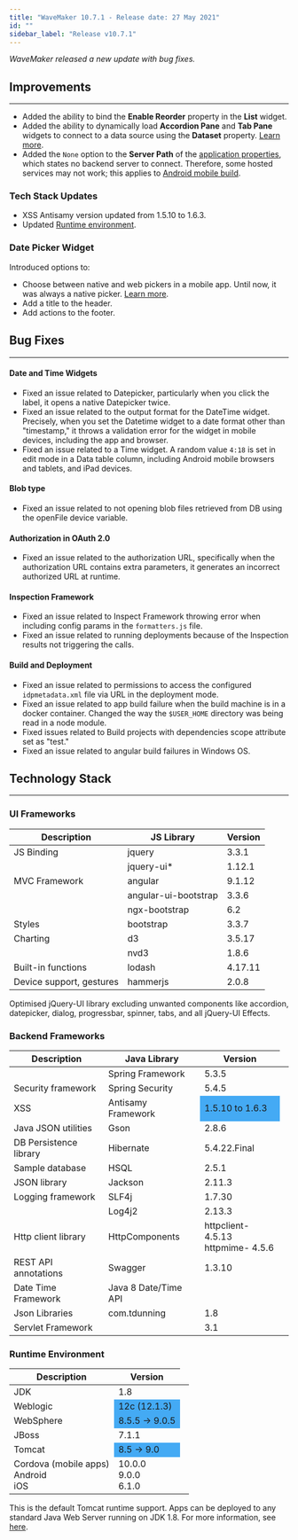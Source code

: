 ```yaml
---
title: "WaveMaker 10.7.1 - Release date: 27 May 2021"
id: ""
sidebar_label: "Release v10.7.1"
---
```

*WaveMaker released a new update with bug fixes.*


## Improvements

---

- Added the ability to bind the **Enable Reorder** property in the **List** widget.
- Added the ability to dynamically load **Accordion Pane** and **Tab Pane** widgets to connect to a data source using the **Dataset** property. [Learn more](/learn/how-tos/dynamic-tabs-accordions).
- Added the `None` option to the **Server Path** of the [application properties](/learn/hybrid-mobile/mobile-build-android#application-properties), which states no backend server to connect. Therefore, some hosted services may not work; this applies to [Android mobile build](/learn/hybrid-mobile/mobile-build-android).

### Tech Stack Updates

- XSS Antisamy version updated from 1.5.10 to 1.6.3.
- Updated [Runtime environment](#runtime-environment).

### Date Picker Widget

Introduced options to:

- Choose between native and web pickers in a mobile app. Until now, it was always a native picker. [Learn more](/learn/how-tos/custom-date-picker).
- Add a title to the header.
- Add actions to the footer.

## Bug Fixes

---

#### Date and Time Widgets

- Fixed an issue related to Datepicker, particularly when you click the label, it opens a native Datepicker twice.
- Fixed an issue related to the output format for the DateTime widget. Precisely, when you set the Datetime widget to a date format other than "timestamp," it throws a validation error for the widget in mobile devices, including the app and browser.
- Fixed an issue related to a Time widget. A random value `4:18` is set in edit mode in a Data table column, including Android mobile browsers and tablets, and iPad devices.

#### Blob type

- Fixed an issue related to not opening blob files retrieved from DB using the openFile device variable.

#### Authorization in OAuth 2.0

- Fixed an issue related to the authorization URL, specifically when the authorization URL contains extra parameters, it generates an incorrect authorized URL at runtime.

#### Inspection Framework

- Fixed an issue related to Inspect Framework throwing error when including config params in the `formatters.js` file.
- Fixed an issue related to running deployments because of the Inspection results not triggering the calls. 

#### Build and Deployment

- Fixed an issue related to permissions to access the configured `idpmetadata.xml` file via URL in the deployment mode.
- Fixed an issue related to app build failure when the build machine is in a docker container. Changed the way the `$USER_HOME` directory was being read in a node module.
- Fixed issues related to Build projects with dependencies scope attribute set as "test."
- Fixed an issue related to angular build failures in Windows OS.

## Technology Stack

---

### UI Frameworks

| Description | JS Library | Version |
| --- | --- | --- |
| JS Binding | jquery | 3.3.1 |
|  | jquery-ui* | 1.12.1 |
| MVC Framework | angular | 9.1.12 |
|  | angular-ui-bootstrap | 3.3.6 |
|  | ngx-bootstrap |6.2 |
| Styles | bootstrap | 3.3.7 |
| Charting | d3 | 3.5.17 |
|  | nvd3 | 1.8.6 |
| Built-in functions | lodash | 4.17.11 |
| Device support, gestures | hammerjs | 2.0.8 |

Optimised jQuery-UI library excluding unwanted components like accordion, datepicker, dialog, progressbar, spinner, tabs, and all jQuery-UI Effects.

### Backend Frameworks

| Description | Java Library | Version |
| --- | --- | --- |
|  | Spring Framework | 5.3.5|
| Security framework | Spring Security | 5.4.5|
| XSS | Antisamy Framework <td bgcolor="#44aaf4"> 1.5.10 to 1.6.3 |
| Java JSON utilities | Gson | 2.8.6|
| DB Persistence library | Hibernate | 5.4.22.Final|
| Sample database | HSQL | 2.5.1|
| JSON library | Jackson | 2.11.3|
| Logging framework | SLF4j | 1.7.30 |
|  | Log4j2 | 2.13.3 |
| Http client library | HttpComponents | httpclient- 4.5.13 <br> httpmime- 4.5.6 |
| REST API annotations | Swagger | 1.3.10 |
| Date Time Framework | Java 8 Date/Time API |  |
| Json Libraries | com.tdunning |  1.8 |
| Servlet Framework |  | 3.1 |

### Runtime Environment

| Description | Version |
| --- | --- |
| JDK | 1.8 |
| Weblogic <td bgcolor="#44aaf4"> 12c (12.1.3) |
| WebSphere <td bgcolor="#44aaf4"> 8.5.5 -> 9.0.5 |
| JBoss | 7.1.1 |
| Tomcat <td bgcolor="#44aaf4"> 8.5 -> 9.0 |
| Cordova (mobile apps) <br> Android <br> iOS | 10.0.0 <br> 9.0.0  <br> 6.1.0 |

This is the default Tomcat runtime support. Apps can be deployed to any standard Java Web Server running on JDK 1.8. For more information, see [here](/learn/app-development/deployment/deployment-web-server).
